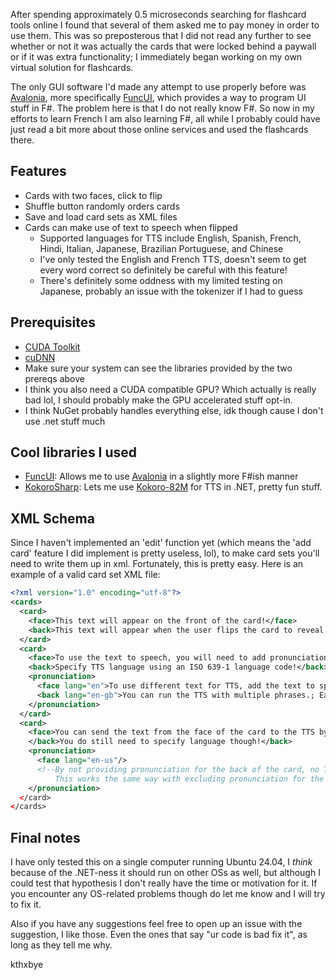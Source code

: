 After spending approximately 0.5 microseconds searching for flashcard tools online I found that several of them asked me to pay money in order to use them. This was so preposterous that I did not read any further to see whether or not it was actually the cards that were locked behind a paywall or if it was extra functionality; I immediately began working on my own virtual solution for flashcards.

The only GUI software I'd made any attempt to use properly before was [Avalonia](https://github.com/AvaloniaUI/Avalonia), more specifically [FuncUI](https://github.com/fsprojects/Avalonia.FuncUI), which provides a way to program UI stuff in F#. The problem here is that I do not really know F#. So now in my efforts to learn French I am also learning F#, all while I probably could have just read a bit more about those online services and used the flashcards there.

## Features
- Cards with two faces, click to flip
- Shuffle button randomly orders cards
- Save and load card sets as XML files
- Cards can make use of text to speech when flipped
  - Supported languages for TTS include English, Spanish, French, Hindi, Italian, Japanese, Brazilian Portuguese, and Chinese
  - I've only tested the English and French TTS, doesn't seem to get every word correct so definitely be careful with this feature!
  - There's definitely some oddness with my limited testing on Japanese, probably an issue with the tokenizer if I had to guess

## Prerequisites
- [CUDA Toolkit](https://developer.nvidia.com/cuda-toolkit)
- [cuDNN](https://developer.nvidia.com/cudnn)
- Make sure your system can see the libraries provided by the two prereqs above
- I think you also need a CUDA compatible GPU? Which actually is really bad lol, I should probably make the GPU accelerated stuff opt-in.
- I think NuGet probably handles everything else, idk though cause I don't use .net stuff much

## Cool libraries I used
- [FuncUI](https://github.com/fsprojects/Avalonia.FuncUI): Allows me to use [Avalonia](https://github.com/AvaloniaUI/Avalonia) in a slightly more F#ish manner
- [KokoroSharp](https://github.com/Lyrcaxis/KokoroSharp): Lets me use [Kokoro-82M](https://huggingface.co/hexgrad/Kokoro-82M) for TTS in .NET, pretty fun stuff.

## XML Schema
Since I haven't implemented an 'edit' function yet (which means the 'add card' feature I did implement is pretty useless, lol), to make card sets you'll need to write them up in xml. Fortunately, this is pretty easy. Here is an example of a valid card set XML file:

```xml
﻿<?xml version="1.0" encoding="utf-8"?>
<cards>
  <card>
    <face>This text will appear on the front of the card!</face>
    <back>This text will appear when the user flips the card to reveal the back!</back>
  </card>
  <card>
    <face>To use the text to speech, you will need to add pronunciation data!</face>
    <back>Specify TTS language using an ISO 639-1 language code!</back>
    <pronunciation>
      <face lang="en">To use different text for TTS, add the text to speak here!</face>
      <back lang="en-gb">You can run the TTS with multiple phrases.; Each extra phrase is preceded by a semicolon.</back>
    </pronunciation>
  </card>
  <card>
    <face>You can send the text from the face of the card to the TTS by simply not specifying TTS speech</face>
    </back>You do still need to specify language though!</back>
    <pronunciation>
      <face lang="en-us"/>
      <!--By not providing pronunciation for the back of the card, no TTS will occur when flipping to back.
          This works the same way with excluding pronunciation for the front of the card.-->
    </pronunciation>
  </card>
</cards>
```

## Final notes
I have only tested this on a single computer running Ubuntu 24.04, I *think* because of the .NET-ness it should run on other OSs as well, but although I could test that hypothesis I don't really have the time or motivation for it. If you encounter any OS-related problems though do let me know and I will try to fix it.

Also if you have any suggestions feel free to open up an issue with the suggestion, I like those. Even the ones that say "ur code is bad fix it", as long as they tell me why.

kthxbye
